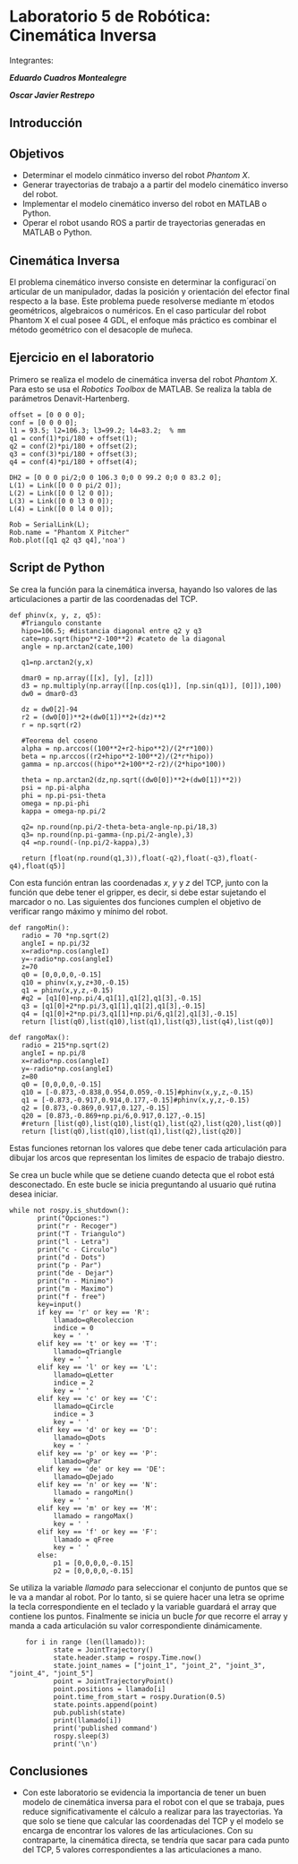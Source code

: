 # Laboratorio 5 de Robótica: Cinemática Inversa
Integrantes:

***Eduardo Cuadros Montealegre***

***Oscar Javier Restrepo***

## Introducción

## Objetivos
- Determinar el modelo cinmático inverso del robot _Phantom X_.
- Generar trayectorias de trabajo a a partir del modelo cinemático inverso del robot.
- Implementar el modelo cinemático inverso del robot en MATLAB o Python.
- Operar el robot usando ROS a partir de trayectorias generadas en MATLAB o Python.

## Cinemática Inversa
El problema cinemático inverso consiste en determinar la configuraci´on articular de un manipulador, dadas la posición y orientación del efector final respecto a la base. Este problema puede resolverse mediante m´etodos geométricos, algebraicos o numéricos. En el caso particular del robot Phantom X el cual posee 4 GDL, el enfoque más práctico
es combinar el método geométrico con el desacople de muñeca.


## Ejercicio en el laboratorio

Primero se realiza el modelo de cinemática inversa del robot _Phantom X_. Para esto se usa el _Robotics Toolbox_ de MATLAB. Se realiza la tabla de parámetros Denavit-Hartenberg.

 ```
offset = [0 0 0 0];
conf = [0 0 0 0];
l1 = 93.5; l2=106.3; l3=99.2; l4=83.2;  % mm
q1 = conf(1)*pi/180 + offset(1);
q2 = conf(2)*pi/180 + offset(2);
q3 = conf(3)*pi/180 + offset(3);
q4 = conf(4)*pi/180 + offset(4);

DH2 = [0 0 0 pi/2;0 0 106.3 0;0 0 99.2 0;0 0 83.2 0];
L(1) = Link([0 0 0 pi/2 0]);
L(2) = Link([0 0 l2 0 0]);
L(3) = Link([0 0 l3 0 0]);
L(4) = Link([0 0 l4 0 0]);

Rob = SerialLink(L);
Rob.name = "Phantom X Pitcher"
Rob.plot([q1 q2 q3 q4],'noa')
 ```

## Script de Python
Se crea la función para la cinemática inversa, hayando lso valores de las articulaciones a partir de las coordenadas del TCP.

 ```
def phinv(x, y, z, q5):
    #Triangulo constante
    hipo=106.5; #distancia diagonal entre q2 y q3
    cate=np.sqrt(hipo**2-100**2) #cateto de la diagonal
    angle = np.arctan2(cate,100)
    
    q1=np.arctan2(y,x)
    
    dmar0 = np.array([[x], [y], [z]])
    d3 = np.multiply(np.array([[np.cos(q1)], [np.sin(q1)], [0]]),100)
    dw0 = dmar0-d3
    
    dz = dw0[2]-94
    r2 = (dw0[0])**2+(dw0[1])**2+(dz)**2
    r = np.sqrt(r2)
    
    #Teorema del coseno
    alpha = np.arccos((100**2+r2-hipo**2)/(2*r*100))
    beta = np.arccos((r2+hipo**2-100**2)/(2*r*hipo))
    gamma = np.arccos((hipo**2+100**2-r2)/(2*hipo*100))

    theta = np.arctan2(dz,np.sqrt((dw0[0])**2+(dw0[1])**2))
    psi = np.pi-alpha
    phi = np.pi-psi-theta
    omega = np.pi-phi
    kappa = omega-np.pi/2
    
    q2= np.round(np.pi/2-theta-beta-angle-np.pi/18,3)
    q3= np.round(np.pi-gamma-(np.pi/2-angle),3)
    q4 =np.round(-(np.pi/2-kappa),3)

    return [float(np.round(q1,3)),float(-q2),float(-q3),float(-q4),float(q5)]
 ```
Con esta función entran las coordenadas $x$, $y$ y $z$ del TCP, junto con la función que debe tener el gripper, es decir, si debe estar sujetando el marcador o no. Las siguientes dos funciones cumplen el objetivo de verificar rango máximo y mínimo del robot.

 ```
def rangoMin():
    radio = 70 *np.sqrt(2)
    angleI = np.pi/32
    x=radio*np.cos(angleI)
    y=-radio*np.cos(angleI)
    z=70
    q0 = [0,0,0,0,-0.15]
    q10 = phinv(x,y,z+30,-0.15)
    q1 = phinv(x,y,z,-0.15)
    #q2 = [q1[0]+np.pi/4,q1[1],q1[2],q1[3],-0.15]
    q3 = [q1[0]+2*np.pi/3,q1[1],q1[2],q1[3],-0.15]
    q4 = [q1[0]+2*np.pi/3,q1[1]+np.pi/6,q1[2],q1[3],-0.15]
    return [list(q0),list(q10),list(q1),list(q3),list(q4),list(q0)]

def rangoMax():
    radio = 215*np.sqrt(2)
    angleI = np.pi/8
    x=radio*np.cos(angleI)
    y=-radio*np.cos(angleI)
    z=80
    q0 = [0,0,0,0,-0.15]
    q10 = [-0.873,-0.838,0.954,0.059,-0.15]#phinv(x,y,z,-0.15)
    q1 = [-0.873,-0.917,0.914,0.177,-0.15]#phinv(x,y,z,-0.15)
    q2 = [0.873,-0.869,0.917,0.127,-0.15]
    q20 = [0.873,-0.869+np.pi/6,0.917,0.127,-0.15]
    #return [list(q0),list(q10),list(q1),list(q2),list(q20),list(q0)]
    return [list(q0),list(q10),list(q1),list(q2),list(q20)]
 ```
Estas funciones retornan los valores que debe tener cada articulación para dibujar los arcos que representan los limites de espacio de trabajo diestro.

Se crea un bucle while que se detiene cuando detecta que el robot está desconectado. En este bucle se inicia preguntando al usuario qué rutina desea iniciar.
 ```
 while not rospy.is_shutdown():
        print("Opciones:")
        print("r - Recoger")
        print("T - Triangulo")
        print("l - Letra")
        print("c - Circulo")
        print("d - Dots")
        print("p - Par")
        print("de - Dejar")
        print("n - Minimo")
        print("m - Maximo")
        print("f - free")
        key=input()
        if key == 'r' or key == 'R':
            llamado=qRecoleccion
            indice = 0
            key = ' '
        elif key == 't' or key == 'T':
            llamado=qTriangle
            key = ' '
        elif key == 'l' or key == 'L':
            llamado=qLetter
            indice = 2
            key = ' '
        elif key == 'c' or key == 'C':
            llamado=qCircle
            indice = 3
            key = ' '
        elif key == 'd' or key == 'D':
            llamado=qDots
            key = ' '
        elif key == 'p' or key == 'P':
            llamado=qPar
        elif key == 'de' or key == 'DE':
            llamado=qDejado
        elif key == 'n' or key == 'N':
            llamado = rangoMin()
            key = ' '
        elif key == 'm' or key == 'M':
            llamado = rangoMax()
            key = ' '
        elif key == 'f' or key == 'F':
            llamado = qFree
            key = ' '
        else:
            p1 = [0,0,0,0,-0.15]
            p2 = [0,0,0,0,-0.15]
 ```

Se utiliza la variable _llamado_ para seleccionar el conjunto de puntos que se le va a mandar al robot. Por lo tanto, si se quiere hacer una letra se oprime la tecla correspondiente en el teclado y la variable guardará el array que contiene los puntos. Finalmente se inicia un bucle _for_ que recorre el array y manda a cada articulación su valor correspondiente dinámicamente.
 ```
     for i in range (len(llamado)):
            state = JointTrajectory()
            state.header.stamp = rospy.Time.now()
            state.joint_names = ["joint_1", "joint_2", "joint_3", "joint_4", "joint_5"]
            point = JointTrajectoryPoint()
            point.positions = llamado[i]
            point.time_from_start = rospy.Duration(0.5)
            state.points.append(point)
            pub.publish(state)
            print(llamado[i])
            print('published command')
            rospy.sleep(3)
            print('\n') 
 ```

## Conclusiones

- Con este laboratorio se evidencia la importancia de tener un buen modelo de cinemática inversa para el robot con el que se trabaja, pues reduce significativamente el cálculo a realizar para las trayectorias. Ya que solo se tiene que calcular las coordenadas del TCP y el modelo se encarga de encontrar los valores de las articulaciones. Con su contraparte, la cinemática directa, se tendría que sacar para cada punto del TCP, 5 valores correspondientes a las articulaciones a mano.
